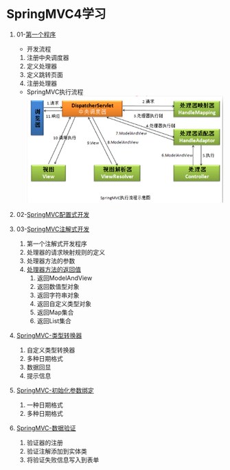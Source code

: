 # SpringMVC4学习 #
1. 01-[第一个程序](https://github.com/Zhuanglijuan/SpringMVC4/tree/master/01-primary)
	- 开发流程
	1.  注册中央调度器
	2.  定义处理器
	3.  定义跳转页面
	4.  注册处理器
	- SpringMVC执行流程
	![image](https://github.com/Zhuanglijuan/SpringMVC4/blob/master/img/1.png)

2. 02-[SpringMVC配置式开发](https://github.com/Zhuanglijuan/SpringMVC4/tree/master/02-simpleUrlHandlerMapping)
3. 03-[SpringMVC注解式开发](https://github.com/Zhuanglijuan/SpringMVC4/tree/master/03-primary-annotation)
	1. 第一个注解式开发程序
	2. 处理器的请求映射规则的定义
	3. 处理器方法的参数
	4. [处理器方法的返回值](https://github.com/Zhuanglijuan/SpringMVC4/tree/master/03-returnObject)
		1. 返回ModelAndView
		2. 返回数值型对象
		3. 返回字符串对象
		4. 返回自定义类型对象
		5. 返回Map集合
		6. 返回List集合

4. [SpringMVC-类型转换器](https://github.com/Zhuanglijuan/SpringMVC4/tree/master/04-typeConverter)
	1. 自定义类型转换器
	2. 多种日期格式
	3. 数据回显
	4. 提示信息

5. [SpringMVC-初始化参数绑定](https://github.com/Zhuanglijuan/SpringMVC4/tree/master/05-initDataBinder)
	1. 一种日期格式
	2. 多种日期格式
6. [SpringMVC-数据验证](https://github.com/Zhuanglijuan/SpringMVC4/tree/master/06-validator)
	1. 验证器的注册
	2. 验证注解添加到实体类
	3. 将验证失败信息写入到表单

